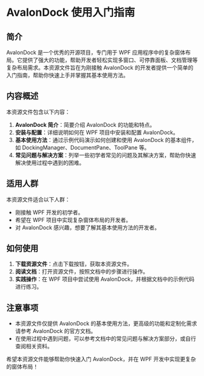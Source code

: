 # AvalonDock 使用入门指南

## 简介

AvalonDock 是一个优秀的开源项目，专门用于 WPF 应用程序中的复杂窗体布局。它提供了强大的功能，帮助开发者轻松实现多窗口、可停靠面板、文档管理等复杂布局需求。本资源文件旨在为刚接触 AvalonDock 的开发者提供一个简单的入门指南，帮助你快速上手并掌握其基本使用方法。

## 内容概述

本资源文件包含以下内容：

1. **AvalonDock 简介**：简要介绍 AvalonDock 的功能和特点。
2. **安装与配置**：详细说明如何在 WPF 项目中安装和配置 AvalonDock。
3. **基本使用方法**：通过示例代码演示如何创建和使用 AvalonDock 的基本组件，如 DockingManager、DocumentPane、ToolPane 等。
4. **常见问题与解决方案**：列举一些初学者常见的问题及其解决方案，帮助你快速解决使用过程中遇到的困难。

## 适用人群

本资源文件适合以下人群：

- 刚接触 WPF 开发的初学者。
- 希望在 WPF 项目中实现复杂窗体布局的开发者。
- 对 AvalonDock 感兴趣，想要了解其基本使用方法的开发者。

## 如何使用

1. **下载资源文件**：点击下载按钮，获取本资源文件。
2. **阅读文档**：打开资源文件，按照文档中的步骤进行操作。
3. **实践操作**：在 WPF 项目中尝试使用 AvalonDock，并根据文档中的示例代码进行练习。

## 注意事项

- 本资源文件仅提供 AvalonDock 的基本使用方法，更高级的功能和定制化需求请参考 AvalonDock 的官方文档。
- 在使用过程中遇到问题，可以参考文档中的常见问题与解决方案部分，或自行查阅相关资料。

希望本资源文件能够帮助你快速入门 AvalonDock，并在 WPF 开发中实现更复杂的窗体布局！
